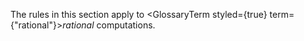  



The rules in this section apply to <GlossaryTerm styled={true} term={"rational"}><i>rational</i></GlossaryTerm> computations. 







 



 



